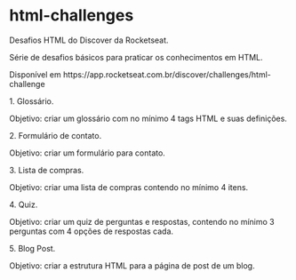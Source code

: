 # html-challenges

<p>Desafios HTML do Discover da Rocketseat.</p>
<p>Série de desafios básicos para praticar os conhecimentos em HTML.</p>
<p>Disponível em https://app.rocketseat.com.br/discover/challenges/html-challenge</p>

<p>1. Glossário.</p>
<p>Objetivo: criar um glossário com no mínimo 4 tags HTML e suas definições.</p>

<p>2. Formulário de contato.</p>
<p>Objetivo: criar um formulário para contato.</p>

<p>3. Lista de compras.</p>
<p>Objetivo: criar uma lista de compras contendo no mínimo 4 itens.</p>

<p>4. Quiz.</p>
<p>Objetivo: criar um quiz de perguntas e respostas, contendo no mínimo 3 perguntas com 4 opções de respostas cada.</p>

<p>5. Blog Post.</p>
<p>Objetivo: criar a estrutura HTML para a página de post de um blog.</p>
